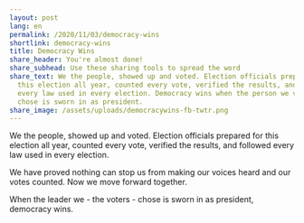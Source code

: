 ```yaml
---
layout: post
lang: en
permalink: /2020/11/03/democracy-wins
shortlink: democracy-wins
title: Democracy Wins
share_header: You're almost done!
share_subhead: Use these sharing tools to spread the word
share_text: We the people, showed up and voted. Election officials prepared for
  this election all year, counted every vote, verified the results, and followed
  every law used in every election. Democracy wins when the person we voters
  chose is sworn in as president.
share_image: /assets/uploads/democracywins-fb-twtr.png
---
```

We the people, showed up and voted. Election officials prepared for this election all year, counted every vote, verified the results, and followed every law used in every election.  

We have proved nothing can stop us from making our voices heard and our votes counted. Now we move forward together.  

When the leader we - the voters - chose is sworn in as president, democracy wins.